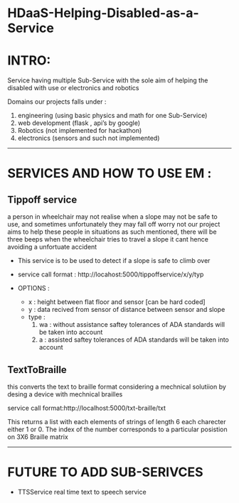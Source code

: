 # HDaaS-Helping-Disabled-as-a-Service
<h1>INTRO:</h1>
<p>Service having multiple Sub-Service with the sole aim of helping the disabled with use or electronics and robotics</p>
<p>Domains our projects falls under :
	<ol>
		<li>engineering (using basic physics  and math for one Sub-Service) </li>
		<li>web development (flask , api’s by google) </li>
		<li>Robotics (not implemented for hackathon) </li>
		<li>electronics (sensors and such not implemented)</li>
	</ol>
</p>
<hr>
<h1>SERVICES AND HOW TO USE EM : </h1>
<h2>Tippoff service </h2>
<p>a person in wheelchair may not realise when a slope may not be safe to use, and sometimes unfortunately they may fall off
worry not our project aims to help these people in situations as such mentioned, there will be three beeps when the wheelchair tries to travel a slope it cant hence avoiding a unfortuate accident</p
<p>
	<ul>
        <li><p>This service is to be used to detect if a slope is safe to climb over </p></li>
        <li><p>service call format : http://locahost:5000/tippoffservice/x/y/typ </p></li>
        <li><p>OPTIONS : 
            <ul>
                <li>x : height between flat floor and sensor [can be hard coded]</li>
                <li>y : data recived from sensor of distance between sensor and slope</li>
                <li>type :
                    <ol>
                        <li>wa : without assistance saftey tolerances of ADA standards will be taken into account</li>
                        <li>a : assisted saftey tolerances of ADA standards will be taken into account</li>
                    </ol>
                </li>
            </ul>
        </ul>
<h2>TextToBraille</h2>
<p>this converts the text to braille format considering a mechnical solutiion by desing a device with mechnical brailles</p>
<p>service call format:http://localhost:5000/txt-braille/txt</p>
<p>This returns a list with each elements of strings of length 6 each charecter either 1 or 0. The index of the number corresponds to a particular posistion on 3X6 Braille matrix</p>
<hr>
<h1>FUTURE TO ADD SUB-SERIVCES</h1>
<ul>
	<li>TTSService real time text to speech service</li>
</ul>
